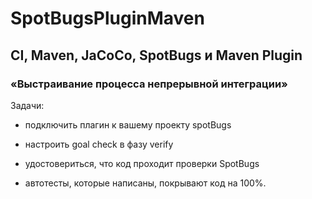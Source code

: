 # SpotBugsPluginMaven

## CI, Maven, JaCoCo, SpotBugs и Maven Plugin
### «Выстраивание процесса непрерывной интеграции»

Задачи:

* подключить плагин к вашему проекту spotBugs
* настроить goal check в фазу verify
*  удостовериться, что код проходит проверки SpotBugs

* автотесты, которые написаны, покрывают код на 100%.
